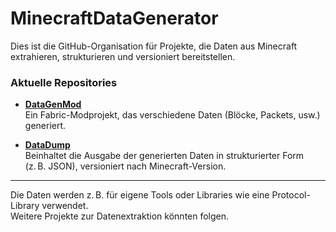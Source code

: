 # MinecraftDataGenerator

Dies ist die GitHub-Organisation für Projekte, die Daten aus Minecraft extrahieren, strukturieren und versioniert bereitstellen.

### Aktuelle Repositories

- **[DataGenMod](https://github.com/MinecraftDataGenerator/DataGenMod)**  
  Ein Fabric-Modprojekt, das verschiedene Daten (Blöcke, Packets, usw.) generiert.

- **[DataDump](https://github.com/MinecraftDataGenerator/DataDump)**  
  Beinhaltet die Ausgabe der generierten Daten in strukturierter Form (z. B. JSON), versioniert nach Minecraft-Version.

---

Die Daten werden z. B. für eigene Tools oder Libraries wie eine Protocol-Library verwendet.  
Weitere Projekte zur Datenextraktion könnten folgen.
